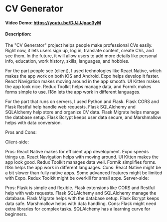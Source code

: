 # CV Generator
#### Video Demo:  https://youtu.be/DJJJJpac3yM
#### Description:
The "CV Generator" project helps people make professional CVs easily. Right now, it lets users sign up, log in, translate content, create CVs, and see them. In the future, it will allow users to add more details like personal info, education, work history, skills, languages, and hobbies.

For the part people see (client), I used technologies like React Native, which makes the app work on both iOS and Android. Expo helps develop it faster. React Navigation makes moving around in the app smooth. UI Kitten makes the app look nice. Redux Toolkit helps manage data, and Formik makes forms simple to use. I18n lets the app work in different languages.

For the part that runs on servers, I used Python and Flask. Flask CORS and Flask Restful help handle web requests. Flask SQLAlchemy and SQLAlchemy help store and organize CV data. Flask Migrate helps manage the database setup. Flask Bcrypt keeps user data secure, and Marshmallow helps with data conversion.

Pros and Cons:

Client-side:

Pros: React Native makes for efficient app development. Expo speeds things up. React Navigation helps with moving around. UI Kitten makes the app look good. Redux Toolkit manages data well. Formik simplifies forms. I18n helps the app work in different languages.
Cons: React Native might be a bit slower than fully native apps. Some advanced features might be limited with Expo. Redux Toolkit might be overkill for small apps.
Server-side:

Pros: Flask is simple and flexible. Flask extensions like CORS and Restful help with web requests. Flask SQLAlchemy and SQLAlchemy manage the database. Flask Migrate helps with the database setup. Flask Bcrypt keeps data safe. Marshmallow helps with data handling.
Cons: Flask might need extra libraries for complex tasks. SQLAlchemy has a learning curve for beginners.